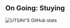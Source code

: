 <h2> On Going: 
    Stuying
  </h2> 

![UTSAV'S GitHub stats](https://github-readme-stats.vercel.app/api?username=ZososoUtsav&show_icons=true&theme=transparent)
